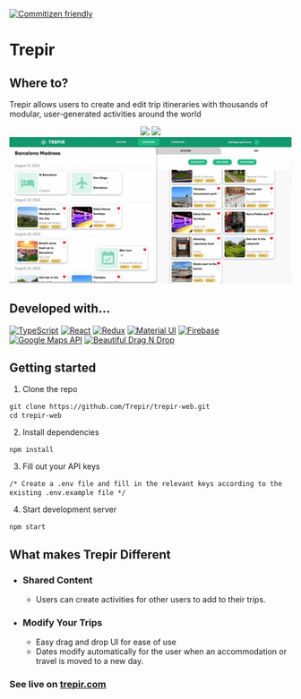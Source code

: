 [![Commitizen friendly](https://img.shields.io/badge/commitizen-friendly-brightgreen.svg)](http://commitizen.github.io/cz-cli/)

# Trepir

## Where to?

Trepir allows users to create and edit trip itineraries with thousands of modular, user-generated activities around the world

<p align="center">
  <img src="./public/screenshots/discoverbarcelona (1).png" />
  <img src="./public/screenshots/dashboardhome (1).png" />
  <img src="./public/screenshots/dashboardedittrip (1).png" />
</p>

## Developed with...

<p align="left">
<a href="https://www.typescriptlang.org/" target="_blank" rel="noreferrer"><img src="https://raw.githubusercontent.com/danielcranney/readme-generator/main/public/icons/skills/typescript-colored.svg" width="36" height="36" alt="TypeScript" /></a>
<a href="https://reactjs.org/" target="_blank" rel="noreferrer"><img src="https://raw.githubusercontent.com/danielcranney/readme-generator/main/public/icons/skills/react-colored.svg" width="36" height="36" alt="React" /></a>
<a href="https://www.npmjs.com/package/redux" target="_blank" rel="noreferrer"><img src="https://raw.githubusercontent.com/reduxjs/redux/master/logo/logo.png" width="36" height="36" alt="Redux" /></a>
<a href="https://mui.com/" target="_blank" rel="noreferrer"><img src="https://raw.githubusercontent.com/danielcranney/readme-generator/main/public/icons/skills/materialui-colored.svg" width="36" height="36" alt="Material UI" /></a>
<a href="https://firebase.google.com/" target="_blank" rel="noreferrer"><img src="https://raw.githubusercontent.com/danielcranney/readme-generator/main/public/icons/skills/firebase-colored.svg" width="36" height="36" alt="Firebase" /></a>
<a href="https://developers.google.com/maps" target="_blank" rel="noreferrer"><img src="https://upload.wikimedia.org/wikipedia/commons/a/aa/Google_Maps_icon_%282020%29.svg" width="36" height="36" alt="Google Maps API" /></a>
<a href="https://www.npmjs.com/package/react-beautiful-dnd" target="_blank" rel="noreferrer"><img src="https://user-images.githubusercontent.com/2182637/53611918-54c1ff80-3c24-11e9-9917-66ac3cef513d.png" width="36" height="36" alt="Beautiful Drag N Drop" /></a>
</p>

## Getting started

1. Clone the repo

```
git clone https://github.com/Trepir/trepir-web.git
cd trepir-web
```

2. Install dependencies

```
npm install
```

3. Fill out your API keys

```
/* Create a .env file and fill in the relevant keys according to the existing .env.example file */
```

4. Start development server

```
npm start
```

## What makes Trepir Different

- ### Shared Content
  - Users can create activities for other users to add to their trips.
- ### Modify Your Trips
  - Easy drag and drop UI for ease of use
  - Dates modify automatically for the user when an accommodation or travel is moved to a new day.

### See live on <a href="https://www.trepir.com/" target="_blank" rel="noreferrer">trepir.com</a>
